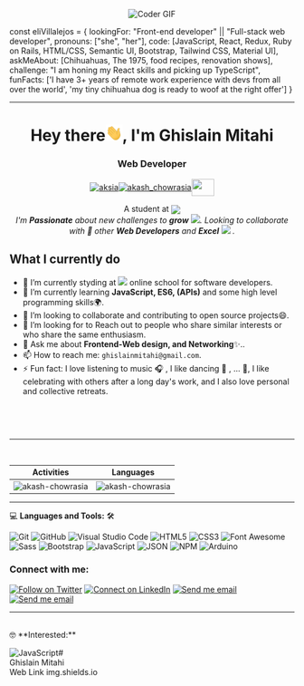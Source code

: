 <p align="center">

<img src="https://media.giphy.com/media/SWoSkN6DxTszqIKEqv/giphy.gif" alt="Coder GIF" width="500" height="400">

const eliVillalejos = {
  lookingFor: "Front-end developer" || "Full-stack web developer",
  pronouns: ["she", "her"],
  code: [JavaScript, React, Redux, Ruby on Rails, HTML/CSS, Semantic UI, Bootstrap, 
  Tailwind CSS, Material UI],
  askMeAbout: [Chihuahuas, The 1975, food recipes, renovation shows],
  challenge: "I am honing my React skills and picking up TypeScript",
  funFacts: ['I have 3+ years of remote work experience with devs 
  from all over the world', 
  'my tiny chihuahua dog is ready to woof at the right offer']
}

</p>
<hr><h1 align="center">Hey there<img src="https://raw.githubusercontent.com/ABSphreak/ABSphreak/master/gifs/Hi.gif" width="30px">, I'm Ghislain Mitahi</h1><h3 align="center">Web Developer</h3><p align="center"><a href="https://www.linkedin.com/in/ghislain-mitahi/" target="blank"><img align="center" src="https://cdn.jsdelivr.net/npm/simple-icons@3.0.1/icons/linkedin.svg" alt="aksia" height="30" width="40" /></a><a href="https://www.linkedin.com/in/ghislain-mitahi/" target="blank"><img align="center" src="https://cdn.jsdelivr.net/npm/simple-icons@3.0.1/icons/twitter.svg" alt="akash_chowrasia" height="30" width="40" /></a><a href = "mailto: ghislainmiatahi@gmail.com"><img align="center" src="https://simpleicons.org/icons/gmail.svg" height="30" width="40" /></a></p>


<p align="center">
A student at <a href="https://microverse.org"><img align="center" src="https://img.shields.io/badge/Microverse-blueviolet"/><a/> <br>
<em>I'm <b>Passionate</b>
about new challenges to
<b>grow</b> <img src="https://github.com/TheDudeThatCode/TheDudeThatCode/blob/master/Assets/Rocket.gif" width="18px">. Looking to collaborate with 👯 other <b> Web Developers</b> and
<b>Excel</b> <img src="https://github.com/TheDudeThatCode/TheDudeThatCode/blob/master/Assets/Medal.gif" width="20px">&nbsp.
</em>
<br>

<summary><h2>What I currently do</h2></summary>

- 🔭 I’m currently styding at ![](https://img.shields.io/badge/Microverse-blueviolet) online school for software developers.
- 🌱 I’m currently learning **JavaScript, ES6, (APIs)** and some high level programming skills🌍️.
- 👯 I’m looking to collaborate and contributing to open source projects😄.
- 🤔 I’m looking for to Reach out to people who share similar interests or who share the same enthusiasm.
- 💬 Ask me about **Frontend-Web design, and Networking**✨️..
- 📫 How to reach me: `ghislainmitahi@gmail.com`.
- ⚡ Fun fact: I love listening to music 🎧 , I like dancing :dancer: , ... 🎵, I like celebrating with others after a long day's work, and I also love                      personal and collective retreats.

<br>
</p>
<br>

<hr>

<p align="center">&nbsp;

| Activities | Languages |
| ---------- | ----------- |
| <img align="center" src="https://github-readme-stats.vercel.app/api?username=GhislainMitahi&show_icons=true&theme=tokyonight" alt="akash-chowrasia" width="410" /> | <img align="center" src="https://github-readme-stats.vercel.app/api/top-langs?username=GhislainMitahi&show_icons=true&theme=tokyonight&layout=compact" alt="akash-chowrasia" />|
</p>

<hr>

💻 **Languages and Tools:** 🛠️<br>

![Git](https://img.shields.io/badge/-Git-000000?style=flat&logo=git&logoColor=F05032&labelColor=ffffff)
![GitHub](https://img.shields.io/badge/-GitHub-000000?style=flat&logo=github&logoColor=000000&labelColor=ffffff)
![Visual Studio Code](https://img.shields.io/badge/-VSCode-000000?style=flat&logo=visual-studio-code&labelColor=007ACC)
![HTML5](https://img.shields.io/badge/-HTML5-000000?style=flat&logo=html5&logoColor=ffffff&labelColor=E34F26)
![CSS3](https://img.shields.io/badge/-CSS3-000000?style=flat&logo=css3&logoColor=ffffff&labelColor=1572B6)
![Font Awesome](https://img.shields.io/badge/-font%20awesome-000000?style=flat&logo=font-awesome&logoColor=339AF0&labelColor=ffffff)
![Sass](https://img.shields.io/badge/-Sass-000000?style=flat&logo=sass&logoColor=ffffff&labelColor=%23CC6699)
![Bootstrap](https://img.shields.io/badge/-Bootstrap-000000?style=flat&logo=bootstrap&logoColor=ffffff&labelColor=563D7C)
![JavaScript](https://img.shields.io/badge/-JavaScript-000000?style=flat&logo=javascript)
![JSON](https://img.shields.io/badge/-JSON-000000?style=flat&logo=JSON&logoColor=000000&labelColor=ffffff)
![NPM](https://img.shields.io/badge/-NPM-000000?style=flat&logo=NPM)
![Arduino](https://img.shields.io/badge/-Arduino-000000?style=flat&logo=arduino&logoColor=blue)


### Connect with me:

[![Follow on Twitter](https://img.shields.io/badge/--twitter?label=Twitter&logo=Twitter&style=social)](https://twitter.com/GMitahi) [![Connect on LinkedIn](https://img.shields.io/badge/--linkedin?label=LinkedIn&logo=LinkedIn&style=social)](https://www.linkedin.com/in/ghislain-mitahi/)
[![Send me email](https://img.shields.io/badge/--gmail?label=Gmail&logo=Gmail&style=social)](ghislainmitahi@gmail.com) [![Send me email](https://img.shields.io/badge/--github?label=GitHub&logo=GitHub&style=social)](https://github.com/GhislainMitahi)
<!-- https://img.shields.io/badge/GitLab-330F63?style=for-the-badge&logo=gitlab&logoColor=white -->

<hr>
<br>
🤓 **Interested:** <br>

![JavaScript](https://img.shields.io/badge/-JavaScript-000000?style=flat&logo=javascript)# <br>Ghislain Mitahi</br>
Web Link
img.shields.io
